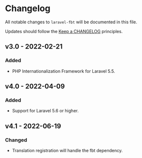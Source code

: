 # Changelog

All notable changes to `laravel-fbt` will be documented in this file.

Updates should follow the [Keep a CHANGELOG](http://keepachangelog.com/) principles.

## v3.0 - 2022-02-21

### Added
- PHP Internationalization Framework for Laravel 5.5.

## v4.0 - 2022-04-09

### Added
- Support for Laravel 5.6 or higher.

## v4.1 - 2022-06-19

### Changed
- Translation registration will handle the fbt dependency.
